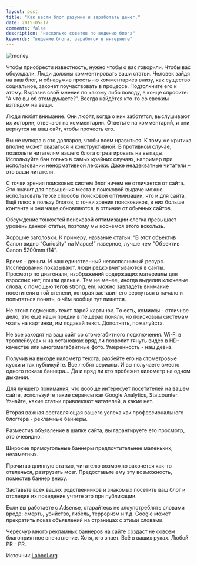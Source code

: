 ```yaml
---
layout: post
title: "Как вести блог разумно и заработать денег."
date: 2015-05-17 
comments: false
description: "несколько советов по ведению блога"
keywords: "ведение блога, заработок в интернете"
---
```


![money](http://s017.radikal.ru/i442/1506/0b/38ad69a2cdde.jpg)

Чтобы приобрести известность, нужно чтобы о вас говорили. Чтобы вас обсуждали. Люди должны комментировать ваши статьи. Человек зайдя на ваш блог, и обнаружив простыню комментариев внизу, как существо социальное, захочет поучаствовать в процессе. Подтолкните его к этому. Выразив своё мнение по какому либо поводу, в конце спросите: ”А что вы об этом думаете?”. Всегда найдётся кто-то со свежим взглядом на вещи.

Люди любят внимание. Они любят, когда о них заботятся, выслушивают их истории, отвечают на комментарии. Ответьте на комментарий, и они вернутся на ваш сайт, чтобы прочесть его.
	
Вы не купюра в сто долларов, чтобы всем нравиться. К тому же критика вполне может оказаться и конструктивной. В противном случае, позвольте читателям вашего блога отреагировать на выпады. Используйте бан только в самых крайних случаях, например при использовании ненормативной лексики. Даже неадекватные читатели – это ваши читатели. 

С точки зрения поисковых систем блог ничем не отличается от сайта. Это значит для повышения места в поисковой выдаче можно использовать те же способы поисковой оптимизации, что и для сайта. Ещё плюс в пользу блогов, с точки зрения поисковиков, в них больше контента и они чаще обновляются, в отличие от обычных сайтов.

Обсуждение тонкостей поисковой оптимизации слегка превышает уровень данной статьи, поэтому мы коснемся этого вскользь.

Хорошие заголовки. К примеру, название статьи: “В этот объектив Canon видно “Curiosity” на Марсе!” наверное, лучше чем “Объектив Canon 5200mm f14“.

Время - деньги. И наш единственный невосполнимый ресурс. Исследования показывают, люди редко вчитываются в сайты. Просмотр по диагонали, изображений содержащих материалы для взрослых нет, пошли дальше. Тем не менее, иногда выделив ключевые слова, с помощью тегов strong, em, можно завладеть внимание посетителя в той степени, которая заставит его вернуться в начало и попытаться понять, о чём вообще тут пишется. 

Не стоит подменять текст парой картинок. То есть, комиксы - отличное дело, это ещё наши предки в пещерах поняли, но поисковым системам чхать на картинки, им подавай текст. Дополнять, пожалуйста.	

Не все заходят на ваш сайт со стомегабитного подключения. Wi-Fi в троллейбусах и на остановках вряд ли позволит тянуть видео в HD-качестве или многомегабайтные фото. Умеренность - наш девиз.

Получив на выходе километр текста, разбейте его на стометровые куски и так публикуйте. Все любят сериалы. И вы получаете вместо одного показа баннера... Да и вряд ли кто пробежит километр на одном дыхании.

Для лучшего понимания, что вообще интересует посетителей на вашем сайте, используйте такие сервисы как Google Analytics, Statcounter. Узнайте, какие статьи привлекают читателей, а какие нет. 

Вторая важная составляющая вашего успеха как профессионального блоггера - рекламные баннеры.

Разместив объявление в шапке сайта, вы гарантируете его просмотр, это очевидно. 

Широкие прямоугольные баннеры предпочтительнее маленьких, незаметных.

Прочитав длинную статью, читателю возможно захочется как-то отвлечься, разгрузить мозг. Предоставьте ему эту возможность, поместив баннер внизу.

Заставьте всех ваших родственников и знакомых посетить ваш блог и отследив их поведение учтите это при публикации. 

Если вы работаете с Adsense, старайтесь не злоупотреблять словами вроде: смерть, убийство, гибель, терроризм и т.д. Google может прекратить показ объявлений на страницах с этими словами. 

Чересчур много рекламных баннеров на сайте создаст не совсем благоприятное впечатление. Хотя, кто знает. Всё в ваших руках. Любой PR - PR.

Источник [Labnol.org](http://www.labnol.org/internet/blogging/blog-smartly-and-let-the-cash-pour-in/63/)

	


	
